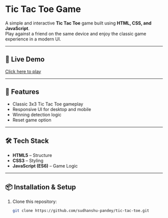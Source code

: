 # Tic Tac Toe Game

A simple and interactive **Tic Tac Toe** game built using **HTML, CSS, and JavaScript**.  
Play against a friend on the same device and enjoy the classic game experience in a modern UI.

---

## 🚀 Live Demo
[Click here to play](https://tic-tac-toe-sigma-sage.vercel.app/)

---

## 📂 Features
- Classic 3x3 Tic Tac Toe gameplay
- Responsive UI for desktop and mobile
- Winning detection logic
- Reset game option

---

## 🛠️ Tech Stack
- **HTML5** – Structure
- **CSS3** – Styling
- **JavaScript (ES6)** – Game Logic

---

## 📦 Installation & Setup
1. Clone this repository:
   ```bash
   git clone https://github.com/sudhanshu-pandey/tic-tac-toe.git
